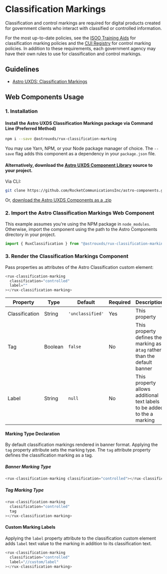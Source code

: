 # Classification Markings

Classification and control markings are required for digital products created for government clients who interact with classified or controlled information.

For the most up-to-date policies, see the [ISOO Training Aids](https://www.archives.gov/isoo/training/training-aids) for classification marking policies and the [CUI Registry](https://www.archives.gov/cui) for control marking policies. In addition to these requirements, each government agency may have their own rules to use for classification and control markings.

## Guidelines

- [Astro UXDS: Classification Markings](https://astrouxds.com/components/classification-markings/)

## Web Components Usage

### 1. Installation

#### Install the Astro UXDS Classification Markings package via Command Line (Preferred Method)

```sh
npm i --save @astrouxds/rux-classification-marking
```

You may use Yarn, NPM, or your Node package manager of choice. The `--save` flag adds this component as a dependency in your `package.json` file.

#### **Alternatively**, download the [Astro UXDS Component Library](https://github.com/RocketCommunicationsInc/astro-components/) source to your project.

Via CLI:

```sh
git clone https://github.com/RocketCommunicationsInc/astro-components.git
```

Or, [download the Astro UXDS Components as a .zip](https://github.com/RocketCommunicationsInc/astro-components/archive/master.zip)

### 2. Import the Astro Classification Markings Web Component

This example assumes you're using the NPM package in `node_modules`. Otherwise, import the component using the path to the Astro Components directory in your project.

```javascript
import { RuxClassification } from "@astrouxds/rux-classification-marking/rux-classification-marking.js";
```

### 3. Render the Classification Markings Component

Pass properties as attributes of the Astro Classification custom element:

```javascript
<rux-classification-marking
  classification="controlled"
  label=""
></rux-classification-marking>
```

| Property       | Type    | Default          | Required | Description                                                                |
| -------------- | ------- | ---------------- | -------- | -------------------------------------------------------------------------- |
| Classification | String  | `'unclassified'` | Yes      | This property                                                              |
| Tag            | Boolean | `false`          | No       | This property defines the marking as a`tag` rather than the default banner |
| Label          | String  | `null`           | No       | This property allows additional text labels to be added to the a marking   |

#### Marking Type Declaration

By default classification markings rendered in banner format. Applying the `tag` property attribute sets the marking type. The `tag` attribute property defines the classification marking as a tag.

##### Banner Marking Type

```javascript
<rux-classification-marking classification="controlled"></rux-classification-marking>
```

##### Tag Marking Type

```javascript
<rux-classification-marking
  classification="controlled"
  tag
></rux-classification-marking>
```

#### Custom Marking Labels

Applying the `label` property attribute to the classification custom element adds `label` text value to the marking in addition to its classification text.

```javascript
<rux-classification-marking
  classification="controlled"
  label="//custom/label"
></rux-classification-marking>
```
